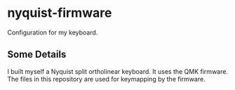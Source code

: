# nyquist-firmware
Configuration for my keyboard.

## Some Details
I built myself a Nyquist split ortholinear keyboard. It uses the QMK firmware. The files in this repository are used for keymapping by the firmware. 
